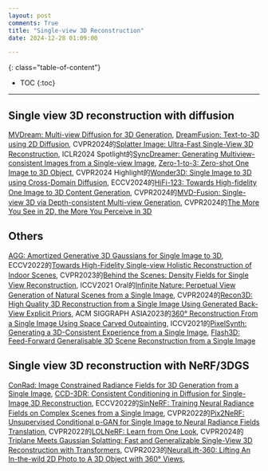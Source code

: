 ```yaml
---
layout: post
comments: True
title: "Single-view 3D Reconstruction"
date: 2024-12-28 01:09:00

---
```


<!--more-->

{: class="table-of-content"}
* TOC
{:toc}

---

## Single view 3D reconstruction with diffusion

[MVDream: Multi-view Diffusion for 3D Generation](https://mv-dream.github.io/), [DreamFusion: Text-to-3D using 2D Diffusion](https://github.com/ashawkey/stable-dreamfusion/tree/main), CVPR2024的[Splatter Image: Ultra-Fast Single-View
3D Reconstruction](https://szymanowiczs.github.io/splatter-image), ICLR2024 Spotlight的[SyncDreamer: Generating Multiview-consistent Images
from a Single-view Image](https://liuyuan-pal.github.io/SyncDreamer/), [Zero-1-to-3: Zero-shot One Image to 3D Object](https://zero123.cs.columbia.edu/), CVPR2024 Highlight的[Wonder3D: Single Image to 3D using Cross-Domain Diffusion](https://www.xxlong.site/Wonder3D/), ECCV2024的[HiFi-123: Towards High-fidelity One Image to 3D Content Generation](https://drexubery.github.io/HiFi-123/), CVPR2024的[MVD-Fusion: Single-view 3D via Depth-consistent Multi-view Generation](https://mvd-fusion.github.io/), CVPR2024的[The More You See in 2D, the More You Perceive in 3D](https://sap3d.github.io/)


## Others

[AGG: Amortized Generative 3D Gaussians for Single Image to 3D](https://ir1d.github.io/AGG/), ECCV2022的[Towards High-Fidelity Single-view Holistic Reconstruction of Indoor Scenes](https://github.com/GAP-LAB-CUHK-SZ/InstPIFu?tab=readme-ov-file), CVPR2023的[Behind the Scenes: Density Fields for Single View Reconstruction](https://fwmb.github.io/bts/), ICCV2021 Oral的[Infinite Nature: Perpetual View Generation of Natural Scenes from a Single Image](https://infinite-nature.github.io/), CVPR2024的[Recon3D: High Quality 3D Reconstruction from a Single Image Using Generated Back-View Explicit Priors](https://openaccess.thecvf.com/content/CVPR2024W/NRI/papers/Chen_Recon3D_High_Quality_3D_Reconstruction_from_a_Single_Image_Using_CVPRW_2024_paper.pdf), ACM SIGGRAPH ASIA2023的[360° Reconstruction From a Single Image Using Space Carved Outpainting](https://cg.postech.ac.kr/research/POP3D/), ICCV2021的[PixelSynth: Generating a 3D-Consistent Experience from a Single Image](https://crockwell.github.io/pixelsynth/), [Flash3D: Feed-Forward Generalisable 3D Scene Reconstruction from a Single Image](https://www.robots.ox.ac.uk/~vgg/research/flash3d/)

## Single view 3D reconstruction with NeRF/3DGS

[ConRad: Image Constrained Radiance Fields for 3D Generation from a Single Image](https://arxiv.org/pdf/2311.05230), [CCD-3DR: Consistent Conditioning in Diffusion for Single-Image 3D Reconstruction](https://arxiv.org/pdf/2308.07837), ECCV2022的[SinNeRF: Training Neural Radiance Fields on Complex Scenes from a Single Image](https://vita-group.github.io/SinNeRF/), CVPR2022的[Pix2NeRF: Unsupervised Conditional p-GAN for Single Image to Neural Radiance Fields Translation](https://github.com/primecai/Pix2NeRF), CVPR2022的[LOLNeRF: Learn from One Look](https://ubc-vision.github.io/lolnerf/), CVPR2024的[Triplane Meets Gaussian Splatting: Fast and Generalizable Single-View 3D Reconstruction with Transformers](https://zouzx.github.io/TriplaneGaussian/), CVPR2023的[NeuralLift-360: Lifting An In-the-wild 2D Photo to A 3D Object with 360° Views](https://vita-group.github.io/NeuralLift-360/), 

